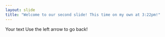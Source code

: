 ```yaml
---
layout: slide
title: "Welcome to our second slide! This time on my own at 3:22pm!"
---
```

Your text
Use the left arrow to go back!

